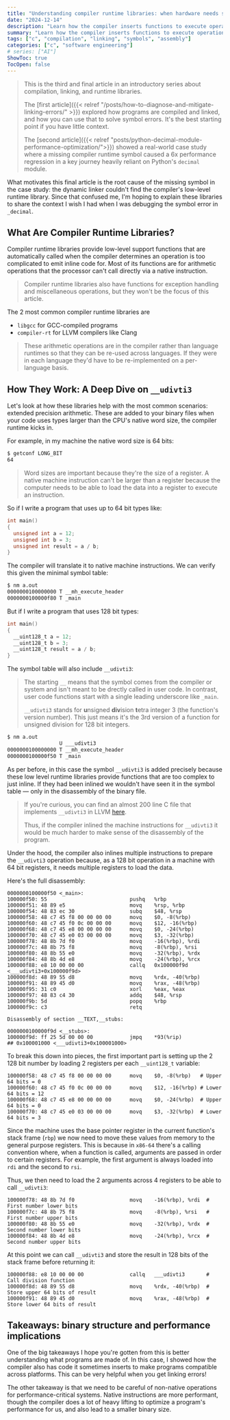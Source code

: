 ```yaml
---
title: "Understanding compiler runtime libraries: when hardware needs software's help"
date: "2024-12-14"
description: "Learn how the compiler inserts functions to execute operations that the machine can't perform with native instructions."
summary: "Learn how the compiler inserts functions to execute operations that the machine can't perform with native instructions."
tags: ["c", "compilation", "linking", "symbols", "assembly"]
categories: ["c", "software engineering"]
# series: ["AI"]
ShowToc: true
TocOpen: false
---
```


> This is the third and final article in an introductory series about compilation, linking, and runtime libraries.
>
> The [first article]({{< relref "/posts/how-to-diagnose-and-mitigate-linking-errors/" >}}) explored how programs are compiled and linked, and how you can use that to solve symbol errors. It's the best starting point if you have little context.
>
> The [second article]({{< relref "posts/python-decimal-module-performance-optimization/">}}) showed a real-world case study where a missing compiler runtime symbol caused a 6x performance regression in a key journey heavily reliant on Python's `decimal` module.

What motivates this final article is the root cause of the missing symbol in the case study: the dynamic linker couldn't find the compiler's low-level runtime library. Since that confused me, I'm hoping to explain these libraries to share the context I wish I had when I was debugging the symbol error in `_decimal`.

## What Are Compiler Runtime Libraries?

Compiler runtime libraries provide low-level support functions that are automatically called when the compiler determines an operation is too complicated to emit inline code for. Most of its functions are for arithmetic operations that the processor can't call directly via a native instruction.

> Compiler runtime libraries also have functions for exception handling and miscellaneous operations, but they won't be the focus of this article.

The 2 most common compiler runtime libraries are

- `libgcc` for GCC-compiled programs
- `compiler-rt` for LLVM compilers like Clang

> These arithmetic operations are in the compiler rather than language runtimes so that they can be re-used across languages. If they were in each language they'd have to be re-implemented on a per-language basis.

## How They Work: A Deep Dive on `__udivti3`

Let's look at how these libraries help with the most common scenarios: extended precision arithmetic. These are added to your binary files when your code uses types larger than the CPU's native word size, the compiler runtime kicks in.

For example, in my machine the native word size is 64 bits:

```bash
$ getconf LONG_BIT
64
```

> Word sizes are important because they're the size of a register. A native machine instruction can't be larger than a register because the computer needs to be able to load the data into a register to execute an instruction.

So if I write a program that uses up to 64 bit types like:

```c
int main()
{
  unsigned int a = 12;
  unsigned int b = 3;
  unsigned int result = a / b;
}
```

The compiler will translate it to native machine instructions. We can verify this given the minimal symbol table:

```bash
$ nm a.out
0000000100000000 T __mh_execute_header
0000000100000f80 T _main
```

But if I write a program that uses 128 bit types:

```c
int main()
{
  __uint128_t a = 12;
  __uint128_t b = 3;
  __uint128_t result = a / b;
}
```

The symbol table will also include `__udivti3`:

> The starting `__` means that the symbol comes from the compiler or system and isn't meant to be drectly called in user code. In contrast, user code functions start with a single leading underscore like `_main`.
>
> `__udivti3` stands for **u**nsigned **div**ision **t**etra integer 3 (the function's version number). This just means it's the 3rd version of a function for unsigned division for 128 bit integers.

```bash
$ nm a.out
                 U ___udivti3
0000000100000000 T __mh_execute_header
0000000100000f50 T _main
```

As per before, in this case the symbol `__udivti3` is added precisely because these low level runtime libraries provide functions that are too complex to just inline. If they had been inlined we wouldn't have seen it in the symbol table — only in the disassembly of the binary file.

> If you're curious, you can find an almost 200 line C file that implements `__udivti3` in LLVM [here](https://github.com/llvm-mirror/compiler-rt/blob/master/lib/builtins/udivmodti4.c).
>
> Thus, if the compiler inlined the machine instructions for `__udivti3` it would be much harder to make sense of the disassembly of the program.

Under the hood, the compiler also inlines multiple instructions to prepare the `__udivti3` operation because, as a 128 bit operation in a machine with 64 bit registers, it needs multiple registers to load the data.

Here's the full disassembly:

```objdump
0000000100000f50 <_main>:
100000f50: 55                           pushq   %rbp
100000f51: 48 89 e5                     movq    %rsp, %rbp
100000f54: 48 83 ec 30                  subq    $48, %rsp
100000f58: 48 c7 45 f8 00 00 00 00      movq    $0, -8(%rbp)
100000f60: 48 c7 45 f0 0c 00 00 00      movq    $12, -16(%rbp)
100000f68: 48 c7 45 e8 00 00 00 00      movq    $0, -24(%rbp)
100000f70: 48 c7 45 e0 03 00 00 00      movq    $3, -32(%rbp)
100000f78: 48 8b 7d f0                  movq    -16(%rbp), %rdi
100000f7c: 48 8b 75 f8                  movq    -8(%rbp), %rsi
100000f80: 48 8b 55 e0                  movq    -32(%rbp), %rdx
100000f84: 48 8b 4d e8                  movq    -24(%rbp), %rcx
100000f88: e8 10 00 00 00               callq   0x100000f9d <___udivti3+0x100000f9d>
100000f8d: 48 89 55 d8                  movq    %rdx, -40(%rbp)
100000f91: 48 89 45 d0                  movq    %rax, -48(%rbp)
100000f95: 31 c0                        xorl    %eax, %eax
100000f97: 48 83 c4 30                  addq    $48, %rsp
100000f9b: 5d                           popq    %rbp
100000f9c: c3                           retq

Disassembly of section __TEXT,__stubs:

0000000100000f9d <__stubs>:
100000f9d: ff 25 5d 00 00 00            jmpq    *93(%rip)               ## 0x100001000 <___udivti3+0x100001000>
```

To break this down into pieces, the first important part is setting up the 2 128 bit number by loading 2 registers per each `__uint128_t` variable:

```objdump
100000f58: 48 c7 45 f8 00 00 00 00      movq    $0, -8(%rbp)   # Upper 64 bits = 0
100000f60: 48 c7 45 f0 0c 00 00 00      movq    $12, -16(%rbp) # Lower 64 bits = 12
100000f68: 48 c7 45 e8 00 00 00 00      movq    $0, -24(%rbp)  # Upper 64 bits = 0
100000f70: 48 c7 45 e0 03 00 00 00      movq    $3, -32(%rbp)  # Lower 64 bits = 3
```

Since the machine uses the base pointer register in the current function's stack frame (`rbp`) we now need to move these values from memory to the general purpose registers. This is because in `x86-64` there's a calling convention where, when a function is called, arguments are passed in order to certain registers. For example, the first argument is always loaded into `rdi` and the second to `rsi`.

Thus, we then need to load the 2 arguments across 4 registers to be able to call `__udivti3`:

```objdump
100000f78: 48 8b 7d f0                  movq    -16(%rbp), %rdi  # First number lower bits
100000f7c: 48 8b 75 f8                  movq    -8(%rbp), %rsi   # First number upper bits
100000f80: 48 8b 55 e0                  movq    -32(%rbp), %rdx  # Second number lower bits
100000f84: 48 8b 4d e8                  movq    -24(%rbp), %rcx  # Second number upper bits
```

At this point we can call `__udivti3` and store the result in 128 bits of the stack frame before returning it:

```objdump
100000f88: e8 10 00 00 00               callq   ___udivti3       # Call division function
100000f8d: 48 89 55 d8                  movq    %rdx, -40(%rbp)  # Store upper 64 bits of result
100000f91: 48 89 45 d0                  movq    %rax, -48(%rbp)  # Store lower 64 bits of result
```

## Takeaways: binary structure and performance implications

One of the big takeaways I hope you're gotten from this is better understanding what programs are made of. In this case, I showed how the compiler also has code it sometimes inserts to make programs compatible across platforms. This can be very helpful when you get linking errors!

The other takeaway is that we need to be careful of non-native operations for performance-critical systems. Native instructions are more performant, though the compiler does a lot of heavy lifting to optimize a program's performance for us, and also lead to a smaller binary size.

